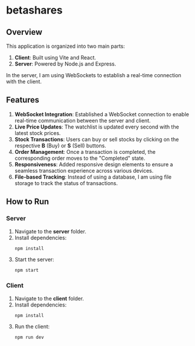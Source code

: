 # betashares


## Overview

This application is organized into two main parts:  
1. **Client**: Built using Vite and React.  
2. **Server**: Powered by Node.js and Express.

In the server, I am using WebSockets to establish a real-time connection with the client.

## Features

1. **WebSocket Integration**: Established a WebSocket connection to enable real-time communication between the server and client.
2. **Live Price Updates**: The watchlist is updated every second with the latest stock prices.
3. **Stock Transactions**: Users can buy or sell stocks by clicking on the respective **B** (Buy) or **S** (Sell) buttons.
4. **Order Management**: Once a transaction is completed, the corresponding order moves to the "Completed" state.
5. **Responsiveness**: Added responsive design elements to ensure a seamless transaction experience across various devices.
6. **File-based Tracking**: Instead of using a database, I am using file storage to track the status of transactions.

## How to Run

### Server

1. Navigate to the **server** folder.
2. Install dependencies:  
   ```bash
   npm install
   ```
3. Start the server:  
   ```bash
   npm start
   ```

### Client

1. Navigate to the **client** folder.
2. Install dependencies:  
   ```bash
   npm install
   ```
3. Run the client:  
   ```bash
   npm run dev
   ```





